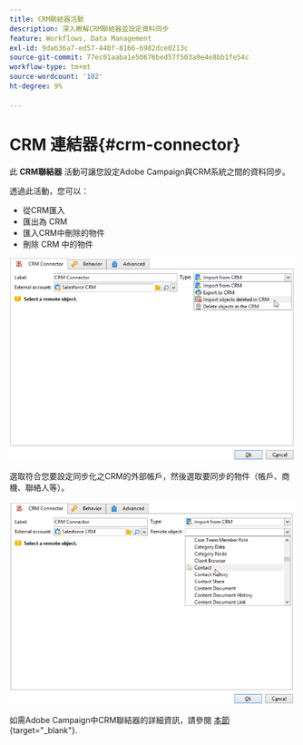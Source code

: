 ```yaml
---
title: CRM聯結器活動
description: 深入瞭解CRM聯結器並設定資料同步
feature: Workflows, Data Management
exl-id: 9da636a7-ed57-440f-8166-6982dce0213c
source-git-commit: 77ec01aaba1e50676bed57f503a9e4e8bb1fe54c
workflow-type: tm+mt
source-wordcount: '102'
ht-degree: 9%

---
```


# CRM 連結器{#crm-connector}

此 **CRM聯結器** 活動可讓您設定Adobe Campaign與CRM系統之間的資料同步。

透過此活動，您可以：

* 從CRM匯入
* 匯出為 CRM
* 匯入CRM中刪除的物件
* 刪除 CRM 中的物件

![](assets/crm_task_select_op.png)

選取符合您要設定同步化之CRM的外部帳戶，然後選取要同步的物件（帳戶、商機、聯絡人等）。

![](assets/crm_task_select_obj.png)

如需Adobe Campaign中CRM聯結器的詳細資訊，請參閱 [本節](https://experienceleague.adobe.com/docs/campaign/campaign-v8/connect/ac-crm/crm.html){target="_blank"}.
